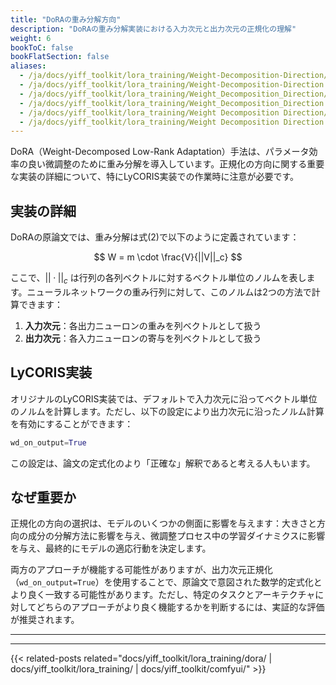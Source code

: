 ```yaml
---
title: "DoRAの重み分解方向"
description: "DoRAの重み分解実装における入力次元と出力次元の正規化の理解"
weight: 6
bookToC: false
bookFlatSection: false
aliases:
  - /ja/docs/yiff_toolkit/lora_training/Weight-Decomposition-Direction/
  - /ja/docs/yiff_toolkit/lora_training/Weight-Decomposition-Direction
  - /ja/docs/yiff_toolkit/lora_training/Weight_Decomposition_Direction/
  - /ja/docs/yiff_toolkit/lora_training/Weight_Decomposition_Direction
  - /ja/docs/yiff_toolkit/lora_training/Weight Decomposition Direction/
  - /ja/docs/yiff_toolkit/lora_training/Weight Decomposition Direction
---
```


DoRA（Weight-Decomposed Low-Rank Adaptation）手法は、パラメータ効率の良い微調整のために重み分解を導入しています。正規化の方向に関する重要な実装の詳細について、特にLyCORIS実装での作業時に注意が必要です。

## 実装の詳細

DoRAの原論文では、重み分解は式(2)で以下のように定義されています：

$$ W = m \cdot \frac{V}{||V||_c} $$

ここで、$||·||_c$ は行列の各列ベクトルに対するベクトル単位のノルムを表します。ニューラルネットワークの重み行列に対して、このノルムは2つの方法で計算できます：

1. **入力次元**：各出力ニューロンの重みを列ベクトルとして扱う
2. **出力次元**：各入力ニューロンの寄与を列ベクトルとして扱う

## LyCORIS実装

オリジナルのLyCORIS実装では、デフォルトで入力次元に沿ってベクトル単位のノルムを計算します。ただし、以下の設定により出力次元に沿ったノルム計算を有効にすることができます：

```python
wd_on_output=True
```

この設定は、論文の定式化のより「正確な」解釈であると考える人もいます。

## なぜ重要か

正規化の方向の選択は、モデルのいくつかの側面に影響を与えます：大きさと方向の成分の分解方法に影響を与え、微調整プロセス中の学習ダイナミクスに影響を与え、最終的にモデルの適応行動を決定します。

両方のアプローチが機能する可能性がありますが、出力次元正規化（`wd_on_output=True`）を使用することで、原論文で意図された数学的定式化とより良く一致する可能性があります。ただし、特定のタスクとアーキテクチャに対してどちらのアプローチがより良く機能するかを判断するには、実証的な評価が推奨されます。

---

---

{{< related-posts related="docs/yiff_toolkit/lora_training/dora/ | docs/yiff_toolkit/lora_training/ | docs/yiff_toolkit/comfyui/" >}}
